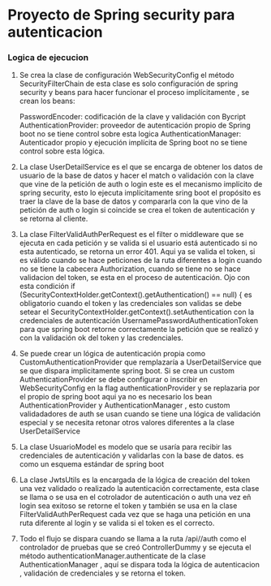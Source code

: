 # Proyecto de Spring security para autenticacion

### Logica de ejecucion

1. Se crea la clase de configuración WebSecurityConfig el método SecurityFilterChain de esta clase es solo configuración de spring security y beans para hacer funcionar el proceso implícitamente , se crean los beans:

    PasswordEncoder: codificación de la clave y validación con Bycript
    AuthenticationProvider: proveedor de autenticación propio de Spring boot no se tiene control sobre esta logica
    AuthenticationManager:  Autenticador propio y ejecución implícita de Spring boot no se tiene control sobre esta lógica.

2. La clase UserDetailService es el que se encarga de obtener los datos de usuario de la base de datos y hacer el match o validación con la clave que vine de la petición de auth o login este es el mecanismo implícito de spring security, esto lo ejecuta implícitamente sring boot el propósito es traer la clave de la base de datos y compararla con la que vino de la petición de auth o login si coincide se crea el token de autenticación y se retorna al cliente.

3. La clase FilterValidAuthPerRequest es el filter o middleware que se ejecuta en cada petición y se valida si el usuario está autenticado si no esta autenticado, se retorna un error 401. Aqui ya se valida el token, si es válido cuando se hace peticiones de la ruta diferentes a login cuando no se tiene la cabecera Authorization, cuando se tiene no se hace validacion del token, se esta en el proceso de autenticación. Ojo con esta condición if (SecurityContextHolder.getContext().getAuthentication() == null) { es obligatorio cuando el token y las credenciales son validas se debe setear el SecurityContextHolder.getContext().setAuthentication con la credenciales de autenticación UsernamePasswordAuthenticationToken para que spring boot retorne correctamente la petición que se realizó y con la validación ok del token y las credenciales.

4. Se puede crear un lógica de autenticación propia como CustomAuthenticationProvider que remplazaría a UserDetailService que se que dispara implicitamente spring boot. Si se crea un custom AuthenticationProvider se debe configurar o inscribir en WebSecurityConfig en la flag authenticationProvider y se replazaria por el propio de spring boot aqui ya no es necesario los bean AuthenticationProvider y AuthenticationManager , esto custom validadadores de auth se usan cuando se tiene una lógica de validación especial y se necesita retonar otros valores diferentes a la clase UserDetailService


5. La clase UsuarioModel es modelo que se usaría para recibir las credenciales de autenticación y validarlas con la base de datos. es como un esquema estándar de spring boot


6. La clase JwtsUtils es la encargada de la lógica de creación del token una vez validado o realizado la autenticación correctamente, esta clase se llama o se usa en el cotrolador de autenticación o auth una vez eñ login sea exitoso
   se retorne el token y también se usa en la clase FilterValidAuthPerRequest cada vez que se haga una petición en una ruta diferente al login y se valida si el token es el correcto.


7. Todo el flujo se dispara cuando se llama a la ruta /api//auth como el controlador de pruebas que se creó ControllerDummy y se ejecuta el método   authenticationManager.authenticate de la clase AuthenticationManager , aquí se dispara 
toda la lógica de autenticacion , validación de credenciales y se retorna el token.
